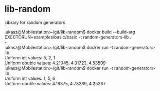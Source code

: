 # lib-random
Library for random generators

lukasz@Mobilestation:\~/git/lib-random$ docker build --build-arg EXECTORUN=examples/basic/basic -t random-generators-lib .<br>
-<br>
lukasz@Mobilestation:\~/git/lib-random$ docker run -t random-generators-lib<br>
Uniform int values: 5, 2, 1<br>
Uniform double values: 4.21045, 4.31723, 4.53509<br>
lukasz@Mobilestation:~/git/lib-random$ docker run -t random-generators-lib<br>
Uniform int values: 1, 5, 6<br>
Uniform double values: 4.18375, 4.73239, 4.25367

